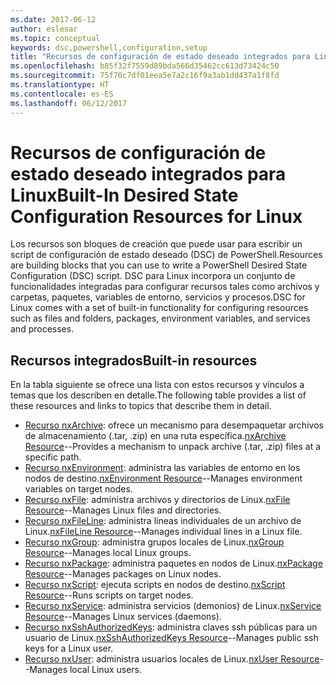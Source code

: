 ```yaml
---
ms.date: 2017-06-12
author: eslesar
ms.topic: conceptual
keywords: dsc,powershell,configuration,setup
title: "Recursos de configuración de estado deseado integrados para Linux"
ms.openlocfilehash: b85f32f7559d89bda566d35462cc613d73424c50
ms.sourcegitcommit: 75f70c7df01eea5e7a2c16f9a3ab1dd437a1f8fd
ms.translationtype: HT
ms.contentlocale: es-ES
ms.lasthandoff: 06/12/2017
---
```

# <a name="built-in-desired-state-configuration-resources-for-linux"></a><span data-ttu-id="b0fc4-103">Recursos de configuración de estado deseado integrados para Linux</span><span class="sxs-lookup"><span data-stu-id="b0fc4-103">Built-In Desired State Configuration Resources for Linux</span></span>

<span data-ttu-id="b0fc4-104">Los recursos son bloques de creación que puede usar para escribir un script de configuración de estado deseado (DSC) de PowerShell.</span><span class="sxs-lookup"><span data-stu-id="b0fc4-104">Resources are building blocks that you can use to write a PowerShell Desired State Configuration (DSC) script.</span></span> <span data-ttu-id="b0fc4-105">DSC para Linux incorpora un conjunto de funcionalidades integradas para configurar recursos tales como archivos y carpetas, paquetes, variables de entorno, servicios y procesos.</span><span class="sxs-lookup"><span data-stu-id="b0fc4-105">DSC for Linux comes with a set of built-in functionality for configuring resources such as files and folders, packages, environment variables, and services and processes.</span></span>

## <a name="built-in-resources"></a><span data-ttu-id="b0fc4-106">Recursos integrados</span><span class="sxs-lookup"><span data-stu-id="b0fc4-106">Built-in resources</span></span> 

<span data-ttu-id="b0fc4-107">En la tabla siguiente se ofrece una lista con estos recursos y vínculos a temas que los describen en detalle.</span><span class="sxs-lookup"><span data-stu-id="b0fc4-107">The following table provides a list of these resources and links to topics that describe them in detail.</span></span>

* <span data-ttu-id="b0fc4-108">[Recurso nxArchive](lnxArchiveResource.md): ofrece un mecanismo para desempaquetar archivos de almacenamiento (.tar, .zip) en una ruta específica.</span><span class="sxs-lookup"><span data-stu-id="b0fc4-108">[nxArchive Resource](lnxArchiveResource.md)--Provides a mechanism to unpack archive (.tar, .zip) files at a specific path.</span></span>
* <span data-ttu-id="b0fc4-109">[Recurso nxEnvironment](lnxEnvironmentResource.md): administra las variables de entorno en los nodos de destino.</span><span class="sxs-lookup"><span data-stu-id="b0fc4-109">[nxEnvironment Resource](lnxEnvironmentResource.md)--Manages environment variables on target nodes.</span></span> 
* <span data-ttu-id="b0fc4-110">[Recurso nxFile](lnxFileResource.md): administra archivos y directorios de Linux.</span><span class="sxs-lookup"><span data-stu-id="b0fc4-110">[nxFile Resource](lnxFileResource.md)--Manages Linux files and directories.</span></span> 
* <span data-ttu-id="b0fc4-111">[Recurso nxFileLine](lnxFileLineResource.md): administra líneas individuales de un archivo de Linux.</span><span class="sxs-lookup"><span data-stu-id="b0fc4-111">[nxFileLine Resource](lnxFileLineResource.md)--Manages individual lines in a Linux file.</span></span> 
* <span data-ttu-id="b0fc4-112">[Recurso nxGroup](lnxGroupResource.md): administra grupos locales de Linux.</span><span class="sxs-lookup"><span data-stu-id="b0fc4-112">[nxGroup Resource](lnxGroupResource.md)--Manages local Linux groups.</span></span> 
* <span data-ttu-id="b0fc4-113">[Recurso nxPackage](lnxPackageResource.md): administra paquetes en nodos de Linux.</span><span class="sxs-lookup"><span data-stu-id="b0fc4-113">[nxPackage Resource](lnxPackageResource.md)--Manages packages on Linux nodes.</span></span>
* <span data-ttu-id="b0fc4-114">[Recurso nxScript](lnxScriptResource.md): ejecuta scripts en nodos de destino.</span><span class="sxs-lookup"><span data-stu-id="b0fc4-114">[nxScript Resource](lnxScriptResource.md)--Runs scripts on target nodes.</span></span>
* <span data-ttu-id="b0fc4-115">[Recurso nxService](lnxServiceResource.md): administra servicios (demonios) de Linux.</span><span class="sxs-lookup"><span data-stu-id="b0fc4-115">[nxService Resource](lnxServiceResource.md)--Manages Linux services (daemons).</span></span>
* <span data-ttu-id="b0fc4-116">[Recurso nxSshAuthorizedKeys](lnxSshAuthorizedKeysResource.md): administra claves ssh públicas para un usuario de Linux.</span><span class="sxs-lookup"><span data-stu-id="b0fc4-116">[nxSshAuthorizedKeys Resource](lnxSshAuthorizedKeysResource.md)--Manages public ssh keys for a Linux user.</span></span> 
* <span data-ttu-id="b0fc4-117">[Recurso nxUser](lnxUserResource.md): administra usuarios locales de Linux.</span><span class="sxs-lookup"><span data-stu-id="b0fc4-117">[nxUser Resource](lnxUserResource.md)--Manages local Linux users.</span></span> 
  
